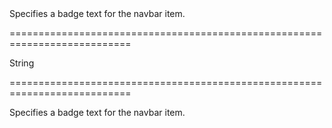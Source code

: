 <!--**
/*-------------------------------------------
    Auto-generated file. Do not modify.
-------------------------------------------

**-->
<!--d-->Specifies a badge text for the navbar item.<!--/d-->
===========================================================================
<!--type-->String<!--/type-->
===========================================================================

<!--shortDescription-->
Specifies a badge text for the navbar item.
<!--/shortDescription-->

<!--fullDescription-->

<!--/fullDescription-->